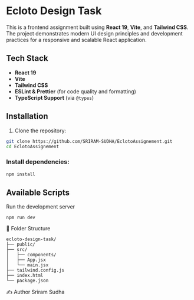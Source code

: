 # Ecloto Design Task

This is a frontend assignment built using **React 19**, **Vite**, and **Tailwind CSS**.  
The project demonstrates modern UI design principles and development practices for a responsive and scalable React application.

##  Tech Stack

- **React 19**
- **Vite**
- **Tailwind CSS**
- **ESLint & Prettier** (for code quality and formatting)
- **TypeScript Support** (via `@types`)

##  Installation

1. Clone the repository:

```bash
git clone https://github.com/SRIRAM-SUDHA/EclotoAssignement.git
cd EclotoAssignement

```
### Install dependencies:
```bash
npm install
```
## Available Scripts
Run the development server
```
npm run dev
```


📁 Folder Structure
```
ecloto-design-task/
├── public/
├── src/
│   ├── components/
│   ├── App.jsx
│   └── main.jsx
├── tailwind.config.js
├── index.html
└── package.json
```

✍️ Author
Sriram Sudha
